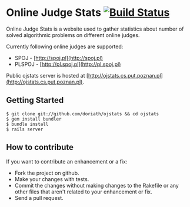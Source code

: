 Online Judge Stats [![Build Status](https://travis-ci.org/doriath/ojstats.png)](https://travis-ci.org/doriath/ojstats)
==================

Online Judge Stats is a website used to gather statistics about number of
solved algorithmic problems on different online judges.

Currently following online judges are supported:

* SPOJ - [http://spoj.pl](http://spoj.pl)
* PLSPOJ - [http://pl.spoj.pl](http://pl.spoj.pl)

Public ojstats server is hosted at
[http://ojstats.cs.put.poznan.pl](http://ojstats.cs.put.poznan.pl).

Getting Started
---------------

    $ git clone git://github.com/doriath/ojstats && cd ojstats
    $ gem install bundler
    $ bundle install
    $ rails server

How to contribute
-----------------

If you want to contribute an enhancement or a fix:

* Fork the project on github.
* Make your changes with tests.
* Commit the changes without making changes to the Rakefile or any other files that aren't related to your enhancement or fix.
* Send a pull request.

